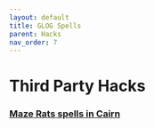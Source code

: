 ```yaml
---
layout: default
title: GLOG Spells
parent: Hacks
nav_order: 7
---
```


# Third Party Hacks

### [Maze Rats spells in Cairn](https://xenioinabottle.blogspot.com/2021/04/maze-rats-spells-in-cairn.html)
